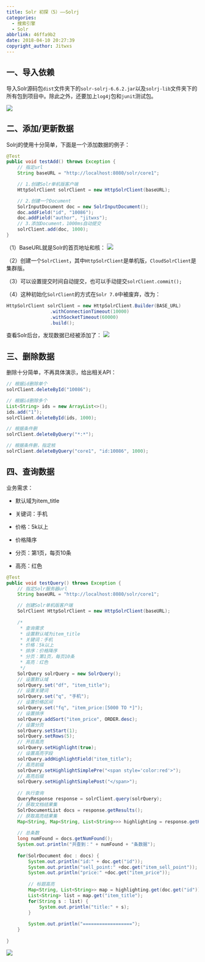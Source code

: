 ```yaml
---
title: Solr 初探（5）——Solrj
categories:
  - 搜索引擎
  - Solr
abbrlink: 46ffa9b2
date: 2018-04-10 20:27:39
copyright_author: Jitwxs
---
```


## 一、导入依赖

导入Solr源码包`dist`文件夹下的`solr-solrj-6.6.2.jar`以及`solrj-lib`文件夹下的所有包到项目中。除此之外，还要加上`log4j`包和`junit`测试包。

![](https://cdn.jsdelivr.net/gh/jitwxs/cdn/blog/posts/201804/20180410194650625.png)

## 二、添加/更新数据

Solrj的使用十分简单，下面是一个添加数据的例子：

```java
@Test
public void testAdd() throws Exception {
	// 指定url
	String baseURL = "http://localhost:8080/solr/core1";

	// 1.创建Solr单机版客户端
	HttpSolrClient solrClient = new HttpSolrClient(baseURL);

	// 2.创建一个Document
	SolrInputDocument doc = new SolrInputDocument();
	doc.addField("id", "10086");
	doc.addField("author", "jitwxs");
	// 3.添加Document，1000ms自动提交
	solrClient.add(doc, 1000);
}
```

（1）BaseURL就是Solr的首页地址和核：
![](https://cdn.jsdelivr.net/gh/jitwxs/cdn/blog/posts/201804/2018041019503032.png)

（2）创建一个`SolrClient`，其中`HttpSolrClient`是单机版，`CloudSolrClient`是集群版。

（3）可以设置提交时间自动提交，也可以手动提交`solrClient.commit();`

（4）这种初始化`SolrClient`的方式在`Solr 7.0`中被废弃，改为：

```java
HttpSolrClient solrClient = new HttpSolrClient.Builder(BASE_URL)
				.withConnectionTimeout(10000)
				.withSocketTimeout(60000)
				.build();
```

查看Solr后台，发现数据已经被添加了：
![](https://cdn.jsdelivr.net/gh/jitwxs/cdn/blog/posts/201804/20180410195408180.png)

## 三、删除数据

删除十分简单，不再具体演示，给出相关API：

```java
// 根据id删除单个
solrClient.deleteById("10086");

// 根据id删除多个
List<String> ids = new ArrayList<>();
ids.add("1");
solrClient.deleteById(ids, 1000);

// 根据条件删
solrClient.deleteByQuery("*:*");

// 根据条件删，指定核
solrClient.deleteByQuery("core1", "id:10086", 1000);
```

## 四、查询数据

业务需求：

- 默认域为item_title

- 关键词：手机

- 价格：5k以上

- 价格降序

- 分页：第1页，每页10条

- 高亮：红色

```java
@Test
public void testQuery() throws Exception {
	// 指定Solr服务器url
	String baseURL = "http://localhost:8080/solr/core1";

	// 创建Solr单机版客户端
	SolrClient HttpSolrClient = new HttpSolrClient(baseURL);
	
	/*
	 * 查询需求
	 * 设置默认域为item_title
	 * 关键词：手机
	 * 价格：5k以上
	 * 排序：价格降序
	 * 分页：第1页，每页10条
	 * 高亮：红色
	 */
	SolrQuery solrQuery = new SolrQuery();
	// 设置默认域
	solrQuery.set("df", "item_title");
	// 设置关键词
	solrQuery.set("q", "手机");
	// 设置价格区间
	solrQuery.set("fq", "item_price:[5000 TO *]");
	// 设置排序
	solrQuery.addSort("item_price", ORDER.desc);
	// 设置分页
	solrQuery.setStart(1);
	solrQuery.setRows(5);
	// 开启高亮
	solrQuery.setHighlight(true);
	// 设置高亮字段
	solrQuery.addHighlightField("item_title");
	// 高亮前缀
	solrQuery.setHighlightSimplePre("<span style='color:red'>");
	// 高亮后缀
	solrQuery.setHighlightSimplePost("</span>");
	
	// 执行查询
	QueryResponse response = solrClient.query(solrQuery);
	// 获取文档结果集
	SolrDocumentList docs = response.getResults();
	// 获取高亮结果集
	Map<String, Map<String, List<String>>> highlighting = response.getHighlighting();
	
	// 总条数
	long numFound = docs.getNumFound();
	System.out.println("共查到：" + numFound + "条数据");
	
	for(SolrDocument doc : docs) {
		System.out.println("id:" + doc.get("id"));
		System.out.println("sell_point:" +doc.get("item_sell_point"));
		System.out.println("price:" +doc.get("item_price"));
		
		// 标题高亮
		Map<String, List<String>> map = highlighting.get(doc.get("id"));
		List<String> list = map.get("item_title");
		for(String s : list) {
			System.out.println("title:" + s);
		}
		
		System.out.println("==================");
	}
	
}
```

![](https://cdn.jsdelivr.net/gh/jitwxs/cdn/blog/posts/201804/20180410202635748.png)
